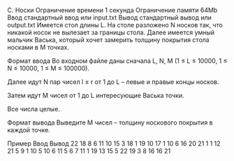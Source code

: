 C. Носки
Ограничение времени	1 секунда
Ограничение памяти	64Mb
Ввод	стандартный ввод или input.txt
Вывод	стандартный вывод или output.txt
Имеется стол длины L. На столе разложено N носков так, что никакой носок не вылезает за границы стола. Далее имеется умный мальчик Васька, который хочет замерить толщину покрытия стола носками в M точках.

Формат ввода
Во входном файле даны сначала L, N, M (1 ≤ L ≤ 10000, 1 ≤ N ≤ 10000, 1 ≤ M ≤ 100000).

Далее идут N пар чисел l ≤ r от 1 до L – левые и правые концы носков.

Затем идут M чисел от 1 до L интересующие Васька точки.

Все числа целые.

Формат вывода
Выведите M чисел – толщину носкового покрытия в каждой точке.

Пример
Ввод	Вывод
22 18 8
6 11
10 15
3 18
1 19
10 17
1 10
6 16
20 21
1 1
12 21
5 9
1 10
5 10
6 11
5 6
7 11
1 19
13 15
5
22
19
3
8
16
16
21